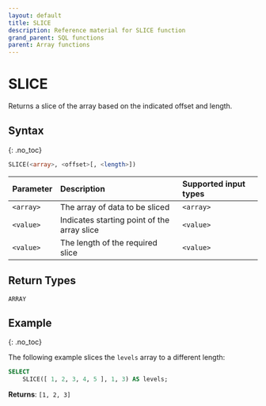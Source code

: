 ```yaml
---
layout: default
title: SLICE
description: Reference material for SLICE function
grand_parent: SQL functions
parent: Array functions
---
```


# SLICE

Returns a slice of the array based on the indicated offset and length.

## Syntax
{: .no_toc}

```sql
SLICE(<array>, <offset>[, <length>])
```

| Parameter  | Description                            | Supported input types | 
| :---------- | :------------------------------------ | :-------- | 
| `<array>`    | The array of data to be sliced               | `<array>`
| `<value>` | Indicates starting point of the array slice | `<value>`
| `<value>` | The length of the required slice | `<value>` | 

## Return Types
`ARRAY`

## Example
{: .no_toc}

The following example slices the `levels` array to a different length: 
```sql
SELECT
	SLICE([ 1, 2, 3, 4, 5 ], 1, 3) AS levels;
```

**Returns**: `[1, 2, 3]`
